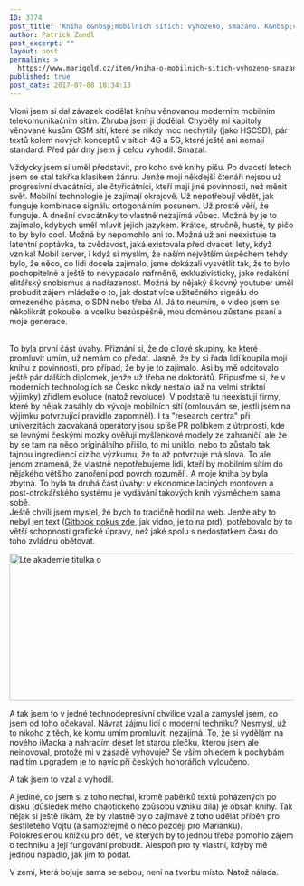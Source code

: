 ```yaml
---
ID: 3774
post_title: 'Kniha o&nbsp;mobilních sítích: vyhozeno, smazáno. K&nbsp;čemu taky takových knih.'
author: Patrick Zandl
post_excerpt: ""
layout: post
permalink: >
  https://www.marigold.cz/item/kniha-o-mobilnich-sitich-vyhozeno-smazano-k-cemu-taky-takovych-knih
published: true
post_date: 2017-07-08 18:34:13
---
```

<p>Vloni jsem si dal závazek dodělat knihu věnovanou moderním mobilním telekomunikačním sítím. Zhruba jsem ji dodělal. Chyběly mi kapitoly věnované kusům GSM sítí, které se nikdy moc nechytily (jako HSCSD), pár textů kolem nových konceptů v sítích 4G a 5G, které ještě ani nemají standard. Před pár dny jsem ji celou vyhodil. Smazal.</p><!--more--><p>Vždycky jsem si uměl představit, pro koho své knihy píšu. Po dvaceti letech jsem se stal takřka klasikem žánru. Jenže moji někdejší čtenáři nejsou už progresivní dvacátníci, ale čtyřicátníci, kteří mají jiné povinnosti, než měnit svět. Mobilní technologie je zajímají okrajově. Už nepotřebují vědět, jak funguje kombinace signálu ortogonálním posunem. Už prostě věří, že funguje. A dnešní dvacátníky to vlastně nezajímá vůbec. Možná by je to zajímalo, kdybych uměl mluvit jejich jazykem. Krátce, stručně, hustě, ty pičo to by bylo cool. Možná by nepomohlo ani to. Možná už ani neexistuje ta latentní poptávka, ta zvědavost, jaká existovala před dvaceti lety, když vznikal Mobil server, i když si myslím, že naším největším úspěchem tehdy bylo, že něco, co lidi docela zajímalo, jsme dokázali vysvětlit tak, že to bylo pochopitelné a ještě to nevypadalo nafrněně, exkluzivisticky, jako redakční elitářský snobismus a nadřazenost. Možná by nějaký šikovný youtuber uměl probudit zájem mládeže o to, jak dostat více užitečného signálu do omezeného pásma, o SDN nebo třeba AI. Já to neumím, o video jsem se několikrát pokoušel a vcelku bezúspěšně, mou doménou zůstane psaní a moje generace.</p>
<p><br />To byla první část úvahy. Přiznání si, že do cílové skupiny, ke které promluvit umím, už nemám co předat. Jasně, že by si řada lidí koupila moji knihu z povinnosti, pro případ, že by je to zajímalo. Asi by mě odcitovalo ještě pár dalších diplomek, jenže už třeba ne doktorátů. Připusťme si, že v moderních technologiích se Česko nikdy nestalo (až na velmi striktní výjimky) zřídlem evoluce (natož revoluce). V podstatě tu neexistují firmy, které by nějak zasáhly do vývoje mobilních sítí (omlouvám se, jestli jsem na výjimku potvrzující pravidlo zapomněl). I ta "research centra" při univerzitách zacvakaná operátory jsou spíše PR polibkem z útrpnosti, kde se levnými českými mozky ověřují myšlenkové modely ze zahraničí, ale že by se tam na něco originálního přišlo, to mi uniklo, nebo to zůstalo tak tajnou ingrediencí cizího výzkumu, že to až potvrzuje má slova. To ale jenom znamená, že vlastně nepotřebujeme lidi, kteří by mobilním sítím do nějakého většího zanoření pod povrch rozuměli. A moje kniha by byla zbytná. To byla ta druhá část úvahy: v ekonomice laciných montoven a post-otrokářského systému je vydávání takových knih výsměchem sama sobě.<br />Ještě chvíli jsem myslel, že bych to tradičně hodil na web. Jenže aby to nebyl jen text (<a href="https://tangero.gitbooks.io/kniha-lte-a-3g/content/">Gitbook pokus zde</a>, jak vidno, je to na prd), potřebovalo by to větší schopnosti grafické úpravy, než jaké spolu s nedostatkem času do toho zvládnu obětovat.</p>
<p><img style="display: block; margin-left: auto; margin-right: auto;" title="lte_akademie_titulka_o.jpg" src="https://www.marigold.cz/wp-content/uploads/lte_akademie_titulka_o.jpg" alt="Lte akademie titulka o" width="599" height="260" border="0" /></p>
<p>A tak jsem to v jedné technodepresivní chvilice vzal a zamyslel jsem, co jsem od toho očekával. Návrat zájmu lidí o moderní techniku? Nesmysl, už to nikoho z těch, ke komu umím promluvit, nezajímá. To, že si vydělám na nového iMacka a nahradím deset let starou plečku, kterou jsem ale neinovoval, protože mi v zásadě vyhovuje? Se vším ohledem k pochybám nad tím upgradem je to navíc při českých honorářích vyloučeno.</p>
<p>A tak jsem to vzal a vyhodil. </p>
<p>A jediné, co jsem si z toho nechal, kromě paběrků textů poházených po disku (důsledek mého chaotického způsobu vzniku díla) je obsah knihy. Tak nějak si ještě říkám, že by vlastně bylo zajímavé z toho udělat příběh pro šestiletého Vojtu (a samozřejmě o něco později pro Mariánku). Polokreslenou knížku pro děti, ve kterých by to jednou třeba pomohlo zájem o techniku a její fungování probudit. Alespoň pro ty vlastní, kdyby mě jednou napadlo, jak jim to podat.</p>
<p>V zemi, která bojuje sama se sebou, není na tvorbu místo. Natož nálada.</p>